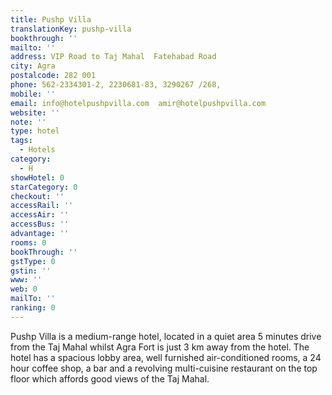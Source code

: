 ```yaml
---
title: Pushp Villa
translationKey: pushp-villa
bookthrough: ''
mailto: ''
address: VIP Road to Taj Mahal  Fatehabad Road
city: Agra
postalcode: 282 001
phone: 562-2334301-2, 2230681-83, 3290267 /268,
mobile: ''
email: info@hotelpushpvilla.com  amir@hotelpushpvilla.com
website: ''
note: ''
type: hotel
tags:
  - Hotels
category:
  - H
showHotel: 0
starCategory: 0
checkout: ''
accessRail: ''
accessAir: ''
accessBus: ''
advantage: ''
rooms: 0
bookThrough: ''
gstType: 0
gstin: ''
www: ''
web: 0
mailTo: ''
ranking: 0
---
```







Pushp Villa is a medium-range hotel, located in a quiet area 5 minutes drive from the Taj Mahal whilst Agra Fort is just 3 km away from the hotel. The hotel has a spacious lobby area, well furnished air-conditioned rooms, a 24 hour coffee shop, a bar and a revolving multi-cuisine restaurant on the top floor which affords good views of the Taj Mahal.